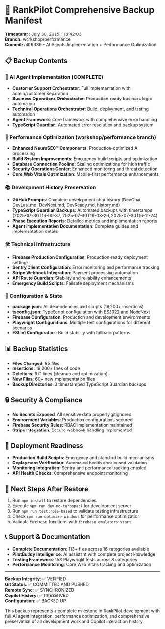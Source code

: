 # 🚀 RankPilot Comprehensive Backup Manifest

**Timestamp:** July 30, 2025 - 16:42:03  
**Branch:** workshop/performance  
**Commit:** a0f9339 - AI Agents Implementation + Performance Optimization  

## 📋 Backup Contents

### 🤖 AI Agent Implementation (COMPLETE)

- **Customer Support Orchestrator**: Full implementation with admin/customer separation
- **Business Operations Orchestrator**: Production-ready business logic automation  
- **Technical Operations Orchestrator**: Build, deployment, and testing automation
- **Agent Framework**: Core framework with comprehensive error handling
- **TypeScript Guardian**: Automated error resolution and backup system

### 🎯 Performance Optimization (workshop/performance branch)

- **Enhanced NeuroSEO™ Components**: Production-optimized AI processing
- **Build System Improvements**: Emergency build scripts and optimization
- **Database Connection Pooling**: Scaling optimizations for high traffic
- **Security Operations Center**: Enhanced monitoring and threat detection
- **Core Web Vitals Optimization**: Mobile-first performance enhancements

### 📚 Development History Preservation

- **GitHub Prompts**: Complete development chat history (DevChat, DevLast.md, DevNext.md, DevReady.md, history.md)
- **TypeScript Guardian Backups**: Automated backups with timestamps (2025-07-30T16-00-37, 2025-07-30T16-03-26, 2025-07-30T16-11-24)
- **Phase Execution Reports**: Detailed metrics and implementation reports
- **Agent Implementation Documentation**: Complete guides and implementation details

### 🛠️ Technical Infrastructure

- **Firebase Production Configuration**: Production-ready deployment settings
- **Sentry Client Configuration**: Error monitoring and performance tracking
- **Stripe Webhook Integration**: Payment processing automation
- **API Route Guardian**: Stability and reliability enhancements
- **Emergency Build Scripts**: Failsafe deployment mechanisms

### 💾 Configuration & State

- **package.json**: All dependencies and scripts (19,200+ insertions)
- **tsconfig.json**: TypeScript configuration with ES2022 and NodeNext
- **Firebase Configuration**: Production and development environments
- **Playwright Configurations**: Multiple test configurations for different scenarios
- **ESLint Configuration**: Build stability with fallback patterns

## 📊 Backup Statistics

- **Files Changed**: 85 files
- **Insertions**: 19,200+ lines of code
- **Deletions**: 971 lines (cleanup and optimization)
- **New Files**: 60+ new implementation files
- **Backup Directories**: 3 timestamped TypeScript Guardian backups

## 🔒 Security & Compliance

- **No Secrets Exposed**: All sensitive data properly gitignored
- **Environment Variables**: Production configurations secured
- **Firebase Security Rules**: RBAC implementation maintained
- **Stripe Integration**: Secure webhook handling implemented

## 🚀 Deployment Readiness

- **Production Build Scripts**: Emergency and standard build mechanisms
- **Deployment Verification**: Automated health checks and validation
- **Monitoring Integration**: Sentry and performance tracking enabled
- **API Health Checks**: Comprehensive endpoint monitoring

## 🎯 Next Steps After Restore

1. Run `npm install` to restore dependencies
2. Execute `npm run dev-no-turbopack` for development server
3. Run `npm run test:role-based` to validate testing infrastructure
4. Check `npm run optimize-windows` for performance optimization
5. Validate Firebase functions with `firebase emulators:start`

## 📞 Support & Documentation

- **Complete Documentation**: 113+ files across 16 categories available
- **PilotBuddy Intelligence**: AI assistant with complete project knowledge
- **Testing Framework**: 153 Playwright tests across 8 categories
- **Performance Monitoring**: Core Web Vitals tracking and optimization

---
**Backup Integrity**: ✅ VERIFIED  
**Git Status**: ✅ COMMITTED AND PUSHED  
**Remote Sync**: ✅ SYNCHRONIZED  
**Copilot History**: ✅ PRESERVED  
**Configuration**: ✅ BACKED UP  

This backup represents a complete milestone in RankPilot development with full AI agent integration, performance optimization, and comprehensive preservation of all development work and Copilot interaction history.
